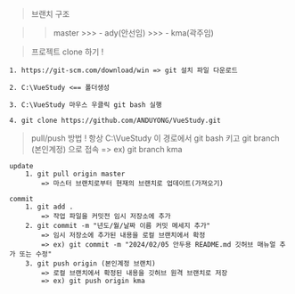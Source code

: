 > 브랜치 구조

   >> master
	>>> - ady(안선임)
	>>> - kma(곽주임)




> 프로젝트 clone 하기 !

	1. https://git-scm.com/download/win => git 설치 파일 다운로드
 
	2. C:\VueStudy <== 폴더생성
 
	3. C:\VueStudy 마우스 우클릭 git bash 실행
 
	4. git clone https://github.com/ANDUYONG/VueStudy.git

> pull/push 방법
	! 항상 C:\VueStudy 이 경로에서 git bash 키고 git branch (본인계정) 으로 접속
		=> ex) git branch kma


	update
		1. git pull origin master
			=> 마스터 브랜치로부터 현재의 브랜치로 업데이트(가져오기)
			
	commit
		1. git add .
			=> 작업 파일을 커밋전 임시 저장소에 추가
		2. git commit -m "년도/월/날짜 이름 커밋 메세지 추가"
			=> 임시 저장소에 추가된 내용을 로컬 브랜치에서 확정
			=> ex) git commit -m "2024/02/05 안두용 README.md 깃허브 매뉴얼 추가 또는 수정"
		3. git push origin (본인계정 브랜치)
			=> 로컬 브랜치에서 확정된 내용을 깃허브 원격 브랜치로 저장
			=> ex) git push origin kma
